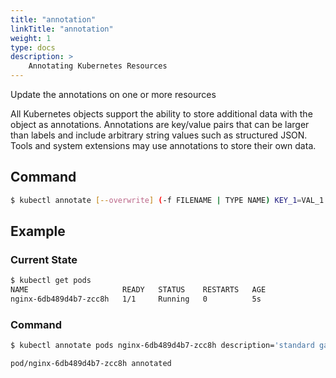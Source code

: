 ```yaml
---
title: "annotation"
linkTitle: "annotation"
weight: 1
type: docs
description: >
    Annotating Kubernetes Resources
---
```


Update the annotations on one or more resources

All Kubernetes objects support the ability to store additional data with the object as annotations. Annotations are key/value pairs that can be larger than labels and include arbitrary string values such as structured JSON. Tools and system extensions may use annotations to store their own data.

## Command
```bash
$ kubectl annotate [--overwrite] (-f FILENAME | TYPE NAME) KEY_1=VAL_1 ... KEY_N=VAL_N [--resource-version=version]
```


## Example

### Current State
```bash
$ kubectl get pods
NAME                     READY   STATUS    RESTARTS   AGE
nginx-6db489d4b7-zcc8h   1/1     Running   0          5s
```

### Command
```bash
$ kubectl annotate pods nginx-6db489d4b7-zcc8h description='standard gateway'

pod/nginx-6db489d4b7-zcc8h annotated
```